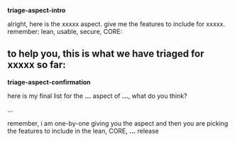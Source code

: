**triage-aspect-intro** <br>




alright, here is the xxxxx aspect. give me the features to include for xxxxx. remember: lean, usable, secure, CORE:

to help you, this is what we have triaged for xxxxx so far:
---
**triage-aspect-confirmation**<br>




here is my final list for the **...** aspect of **...**, what do you think? <br>

... <br>

remember, i am one-by-one giving you the aspect and then you are picking the features to include in the lean, CORE, **...** release
